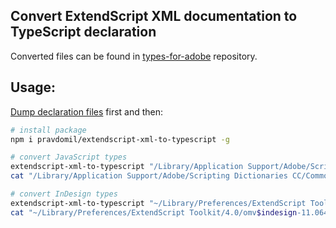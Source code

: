 ## Convert ExtendScript XML documentation to TypeScript declaration
Converted files can be found in [types-for-adobe](https://github.com/pravdomil/types-for-adobe) repository.

## Usage:
[Dump declaration files](https://github.com/pravdomil/extendscript-xml-to-typescript/issues/1) first and then:

```bash
# install package
npm i pravdomil/extendscript-xml-to-typescript -g

# convert JavaScript types
extendscript-xml-to-typescript "/Library/Application Support/Adobe/Scripting Dictionaries CC/CommonFiles/javascript.xml"
cat "/Library/Application Support/Adobe/Scripting Dictionaries CC/CommonFiles/javascript.d.ts"

# convert InDesign types
extendscript-xml-to-typescript "~/Library/Preferences/ExtendScript Toolkit/4.0/omv$indesign-11.064$11.3.xml"
cat "~/Library/Preferences/ExtendScript Toolkit/4.0/omv$indesign-11.064$11.3.d.ts"

```
